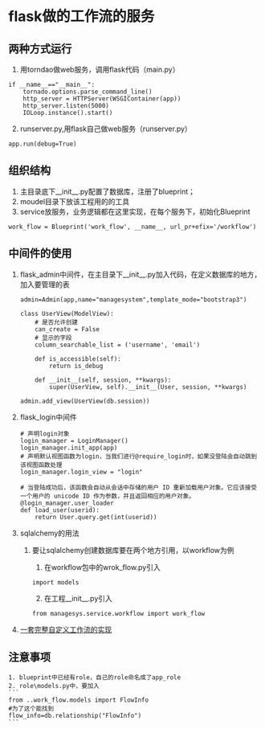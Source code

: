 # flask做的工作流的服务

## 两种方式运行
1. 用torndao做web服务，调用flask代码（main.py）
```
if __name__=="__main__":
    tornado.options.parse_command_line()
    http_server = HTTPServer(WSGIContainer(app))
    http_server.listen(5000)
    IOLoop.instance().start()
```
2. runserver.py,用flask自己做web服务（runserver.py）

```
app.run(debug=True)
```

## 组织结构
1. 主目录底下__init__.py配置了数据库，注册了blueprint；
2. moudel目录下放该工程用的的工具
3. service放服务，业务逻辑都在这里实现，在每个服务下，初始化Blueprint
```
work_flow = Blueprint('work_flow', __name__, url_pr+efix='/workflow')

```
## 中间件的使用
1. flask_admin中间件，在主目录下__init__.py加入代码，在定义数据库的地方，加入要管理的表
    ```
    admin=Admin(app,name="managesystem",template_mode="bootstrap3")
    ```
    ```
    class UserView(ModelView):
        # 是否允许创建
        can_create = False
        # 显示的字段
        column_searchable_list = ('username', 'email')

        def is_accessible(self):
            return is_debug

        def __init__(self, session, **kwargs):
            super(UserView, self).__init__(User, session, **kwargs)

    admin.add_view(UserView(db.session))
    ```
2. flask_login中间件        
    ```
    # 声明login对象
    login_manager = LoginManager()
    login_manager.init_app(app)
    # 声明默认视图函数为login，当我们进行@require_login时，如果没登陆会自动跳到该视图函数处理
    login_manager.login_view = "login"

    # 当登陆成功后，该函数会自动从会话中存储的用户 ID 重新加载用户对象。它应该接受一个用户的 unicode ID 作为参数，并且返回相应的用户对象。
    @login_manager.user_loader
    def load_user(userid):
        return User.query.get(int(userid))
    ```
3. sqlalchemy的用法
    1. 要让sqlalchemy创建数据库要在两个地方引用，以workflow为例
        1. 在workflow包中的wrok_flow.py引入
        ```
        import models

        ```
        2. 在工程__init__.py引入
        
        ```
        from managesys.service.workflow import work_flow
        ```
4. [一套完整自定义工作流的实现](http://www.cnblogs.com/walkingp/archive/2010/08/09/1795527.html)
## 注意事项
    1. blueprint中已经有role，自己的role命名成了app_role
    2. role\models.py中，要加入
    ```
    from ..work_flow.models import FlowInfo
    #为了这个能找到
    flow_info=db.relationship("FlowInfo")
    ```